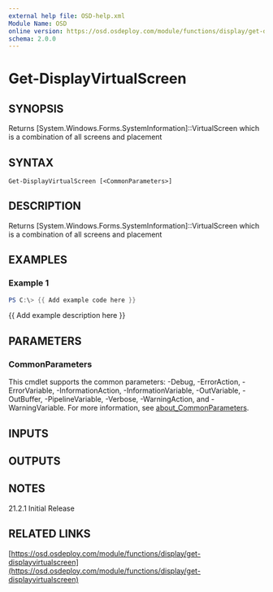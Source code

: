 ```yaml
---
external help file: OSD-help.xml
Module Name: OSD
online version: https://osd.osdeploy.com/module/functions/display/get-displayvirtualscreen
schema: 2.0.0
---
```


# Get-DisplayVirtualScreen

## SYNOPSIS
Returns \[System.Windows.Forms.SystemInformation\]::VirtualScreen which is a combination of all screens and placement

## SYNTAX

```
Get-DisplayVirtualScreen [<CommonParameters>]
```

## DESCRIPTION
Returns \[System.Windows.Forms.SystemInformation\]::VirtualScreen which is a combination of all screens and placement

## EXAMPLES

### Example 1
```powershell
PS C:\> {{ Add example code here }}
```

{{ Add example description here }}

## PARAMETERS

### CommonParameters
This cmdlet supports the common parameters: -Debug, -ErrorAction, -ErrorVariable, -InformationAction, -InformationVariable, -OutVariable, -OutBuffer, -PipelineVariable, -Verbose, -WarningAction, and -WarningVariable. For more information, see [about_CommonParameters](http://go.microsoft.com/fwlink/?LinkID=113216).

## INPUTS

## OUTPUTS

## NOTES
21.2.1  Initial Release

## RELATED LINKS

[https://osd.osdeploy.com/module/functions/display/get-displayvirtualscreen](https://osd.osdeploy.com/module/functions/display/get-displayvirtualscreen)

